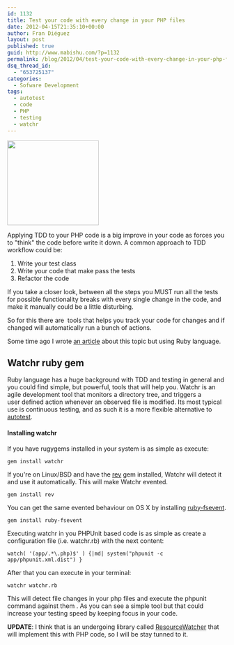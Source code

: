 ```yaml
---
id: 1132
title: Test your code with every change in your PHP files
date: 2012-04-15T21:35:10+00:00
author: Fran Diéguez
layout: post
published: true
guid: http://www.mabishu.com/?p=1132
permalink: /blog/2012/04/test-your-code-with-every-change-in-your-php-files/
dsq_thread_id:
  - "653725137"
categories:
  - Sofware Development
tags:
  - autotest
  - code
  - PHP
  - testing
  - watchr
---
```

<img class="alignright  wp-image-1169" title="tdd-red-green-refactor-diagram" alt="" src="http://www.mabishu.com/wp-content/uploads/2012/04/tdd-red-green-refactor-diagram-300x277.gif" width="210" height="194" />

Applying TDD to your PHP code is a big improve in your code as forces you to "think" the code before write it down. A common approach to TDD workflow could be:
<ol>
	<li>Write your test class</li>
	<li>Write your code that make pass the tests</li>
	<li>Refactor the code</li>
</ol>
If you take a closer look, between all the steps you MUST run all the tests for possible functionality breaks with every single change in the code, and make it manually could be a little disturbing.

So for this there are  tools that helps you track your code for changes and if changed will automatically run a bunch of actions.<!--more-->

Some time ago I wrote <a title="Autotest con advertencias en Growlf" href="http://www.mabishu.com/blog/2008/05/07/autotest-con-advertencias-en-growl/">an article</a> about this topic but using Ruby language.
<h2>Watchr ruby gem</h2>
Ruby language has a huge background with TDD and testing in general and you could find simple, but powerful, tools that will help you. Watchr is an agile development tool that monitors a directory tree, and triggers a user defined action whenever an observed file is modified. Its most typical use is continuous testing, and as such it is a more flexible alternative to <a href="https://github.com/grosser/autotest">autotest</a>.
<h4>Installing watchr</h4>
If you have rugygems installed in your system is as simple as execute:
<pre><code>gem install watchr</code></pre>
If you're on Linux/BSD and have the <a href="http://github.com/tarcieri/rev/">rev</a> gem installed, Watchr will detect
it and use it automatically. This will make Watchr evented.
<pre><code>gem install rev</code></pre>
You can get the same evented behaviour on OS X by installing <a href="http://github.com/sandro/ruby-fsevent">ruby-fsevent</a>.
<pre><code>gem install ruby-fsevent</code></pre>
Executing watchr in you PHPUnit based code is as simple as create a configuration file (i.e. watchr.rb) with the next content:
<pre><code>watch( '(app/.*\.php)$' ) {|md| system("phpunit -c app/phpunit.xml.dist") } </code></pre>
After that you can execute in your terminal:
<pre><code>watchr watchr.rb</code></pre>
This will detect file changes in your php files and execute the phpunit command against them . As you can see a simple tool but that could increase your testing speed by keeping focus in your code.

<strong>UPDATE</strong>: I think that is an undergoing library called <a title="Symfony ResourceWatcher Component" href="https://gist.github.com/1194683" target="_blank">ResourceWatcher</a> that will implement this with PHP code, so I will be stay tunned to it.